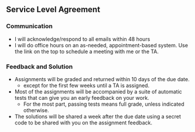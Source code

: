 ## Service Level Agreement

### Communication
* I will acknowledge/respond to all emails within 48 hours
* I will do office hours on an as-needed, appointment-based system. Use the link on the top to schedule a meeting with me or the TA.

### Feedback and Solution
* Assignments will be graded and returned within 10 days of the due date.
  * except for the first few weeks until a TA is assigned.
* Most of the assignments will be accompanied by a suite of automatic tests that can give you an early feedback on your work.
  * For the most part, passing tests means full grade, unless indicated otherwise.
* The solutions will be shared a week after the due date using a secret code to be shared with you on the assignment feedback.
